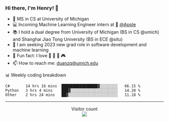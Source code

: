 ### Hi there, I'm Henry! 👋

- 🔭 MS in CS at University of Michigan
- 💻 Incoming Machine Learning Engineer intern at  [@Apple](https://github.com/apple)
- 📚 I hold a dual degree from University of Michigan (BS in CS @umich) and Shanghai Jiao Tong University (BS in ECE @situ)
- 🤖 I am seeking 2023 new grad role in software development and machine learning
- 🍁 Fun fact: I love 📸 🏓 🍜 🎮
- 📫 How to reach me: [duanzq@umich.edu](mailto:duanzq@umich.edu)

📊 Weekly coding breakdown
<!--START_SECTION:waka-->

```text
C#       14 hrs 16 mins  ████████████████▓░░░░░░░░   66.15 %
Python   3 hrs 4 mins    ███▓░░░░░░░░░░░░░░░░░░░░░   14.28 %
Other    2 hrs 24 mins   ██▓░░░░░░░░░░░░░░░░░░░░░░   11.18 %
```

<!--END_SECTION:waka-->

***
<p align="center"> 
  Visitor count<br>
  <img src="https://profile-counter.glitch.me/zlzq-duanzq/count.svg" />
</p>

<!-- ![Henry Duan's GitHub stats](https://github-readme-stats.vercel.app/api?username=zlzq-duanzq&show_icons=true)

![trophy](https://github-profile-trophy.vercel.app/?username=zlzq-duanzq&column=7)

[![Top Langs](https://github-readme-stats.vercel.app/api/top-langs/?username=zlzq-duanzq&layout=compact)](https://github.com/zlzq-duanzq/github-readme-stats) -->
